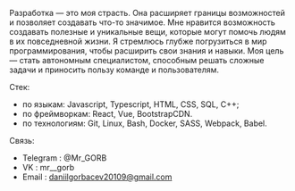 Разработка — это моя страсть. Она расширяет границы возможностей и позволяет создавать что-то значимое.
Мне нравится возможность создавать полезные и уникальные вещи, которые могут помочь людям в их повседневной жизни. 
Я стремлюсь глубже погрузиться в мир программирования, чтобы расширить свои знания и навыки.
Моя цель — стать автономным специалистом, способным решать сложные задачи и приносить пользу команде и пользователям.

Стек:
 - по языкам: Javascript, Typescript, HTML, CSS, SQL, C++;
 - по фреймворкам: React, Vue, BootstrapCDN.
 - по технологиям: Git, Linux, Bash, Docker, SASS, Webpack, Babel.

Связь:
- Telegram : @Mr_GORB
- VK : mr__gorb
- Email : daniilgorbacev20109@gmail.com

